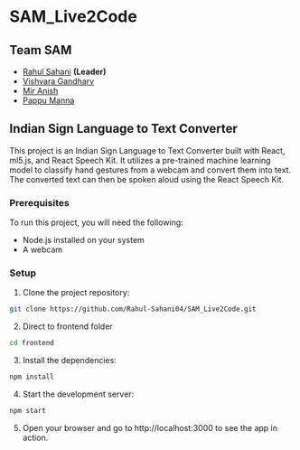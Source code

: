 # SAM_Live2Code

## Team SAM
- [Rahul Sahani](https://github.com/Rahul-Sahani04/) **(Leader)**
- [Vishvara Gandharv](https://github.com/vishvara-sharda)
- [Mir Anish](https://github.com/miranish)
- [Pappu Manna](https://github.com/iwan2dye)


## Indian Sign Language to Text Converter

This project is an Indian Sign Language to Text Converter built with React, ml5.js, and React Speech Kit. It utilizes a pre-trained machine learning model to classify hand gestures from a webcam and convert them into text. The converted text can then be spoken aloud using the React Speech Kit.

### Prerequisites

To run this project, you will need the following:

* Node.js installed on your system
* A webcam

### Setup

1. Clone the project repository:

```bash
git clone https://github.com/Rahul-Sahani04/SAM_Live2Code.git
```

2. Direct to frontend folder

```bash
cd frontend
```

3. Install the dependencies:

```bash
npm install
```

4. Start the development server:

```bash
npm start
```

5. Open your browser and go to http://localhost:3000 to see the app in action.